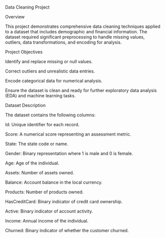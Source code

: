 Data Cleaning Project

Overview

This project demonstrates comprehensive data cleaning techniques applied to a dataset that includes demographic and financial information. The dataset required significant preprocessing to handle missing values, outliers, data transformations, and encoding for analysis.

Project Objectives

Identify and replace missing or null values.

Correct outliers and unrealistic data entries.

Encode categorical data for numerical analysis.

Ensure the dataset is clean and ready for further exploratory data analysis (EDA) and machine learning tasks.

Dataset Description

The dataset contains the following columns:

Id: Unique identifier for each record.

Score: A numerical score representing an assessment metric.

State: The state code or name.

Gender: Binary representation where 1 is male and 0 is female.

Age: Age of the individual.

Assets: Number of assets owned.

Balance: Account balance in the local currency.

Products: Number of products owned.

HasCreditCard: Binary indicator of credit card ownership.

Active: Binary indicator of account activity.

Income: Annual income of the individual.

Churned: Binary indicator of whether the customer churned.
